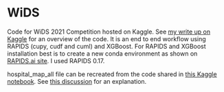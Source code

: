 # WiDS

Code for WiDS 2021 Competition hosted on Kaggle.  See  [my write up on Kaggle](https://www.kaggle.com/c/widsdatathon2021/discussion/223122) for an overview of the code.  It is an end to end workflow using RAPIDS (cupy, cudf and cuml) and XGBoost. For RAPIDS and XGBoost installation best is to create a new conda environment as shown on [RAPIDS.ai site](https://rapids.ai/start.html#get-rapids).  I used RAPIDS 0.17.

hospital_map_all file can be recreated from the code shared in [this Kaggle notebook](https://www.kaggle.com/cpmpml/mapping-test-hospitals-to-train-hospitals).  See [this discussion](https://www.kaggle.com/c/widsdatathon2021/discussion/222982) for an explanation.
